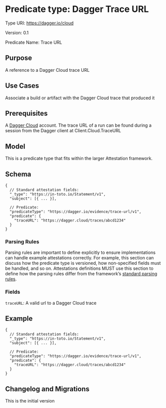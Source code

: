 # Predicate type: Dagger Trace URL

Type URI: https://dagger.io/cloud

Version: 0.1

Predicate Name: Trace URL

## Purpose

A reference to a Dagger Cloud trace URL

## Use Cases

Associate a build or artifact with the Dagger Cloud trace that produced it

## Prerequisites

A [Dagger Cloud](https://dagger.io/cloud) account. The trace URL of a run can be found during a session from the Dagger client at Client.Cloud.TraceURL

## Model

This is a predicate type that fits within the larger Attestation framework.

## Schema

```jsonc
{
  // Standard attestation fields:
  "_type": "https://in-toto.io/Statement/v1",
  "subject": [{ ... }],

  // Predicate:
  "predicateType": "https://dagger.io/evidence/trace-url/v1",
  "predicate": {
    "traceURL": "https://dagger.cloud/traces/abcd1234"
  }
}
```

### Parsing Rules

Parsing rules are important to define explicitly to ensure implementations can
handle example attestations correctly. For example, this section can discuss how
the predicate type is versioned, how non-specified fields must be handled, and
so on. Attestations definitions MUST use this section to define how the parsing
rules differ from the framework’s
[standard parsing rules](/spec/v1/README.md#parsing-rules).

### Fields

`traceURL`: A valid url to a Dagger Cloud trace

## Example

```jsonc
{
  // Standard attestation fields:
  "_type": "https://in-toto.io/Statement/v1",
  "subject": [{ ... }],

  // Predicate:
  "predicateType": "https://dagger.io/evidence/trace-url/v1",
  "predicate": {
    "traceURL": "https://dagger.cloud/traces/abcd1234"
  }
}
```

## Changelog and Migrations

This is the initial version

